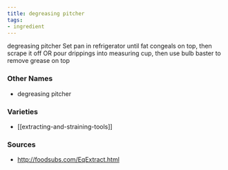 ```yaml
---
title: degreasing pitcher
tags:
- ingredient
---
```

degreasing pitcher Set pan in refrigerator until fat congeals on top, then scrape it off OR pour drippings into measuring cup, then use bulb baster to remove grease on top

### Other Names

* degreasing pitcher

### Varieties

* [[extracting-and-straining-tools]]

### Sources
* http://foodsubs.com/EqExtract.html
